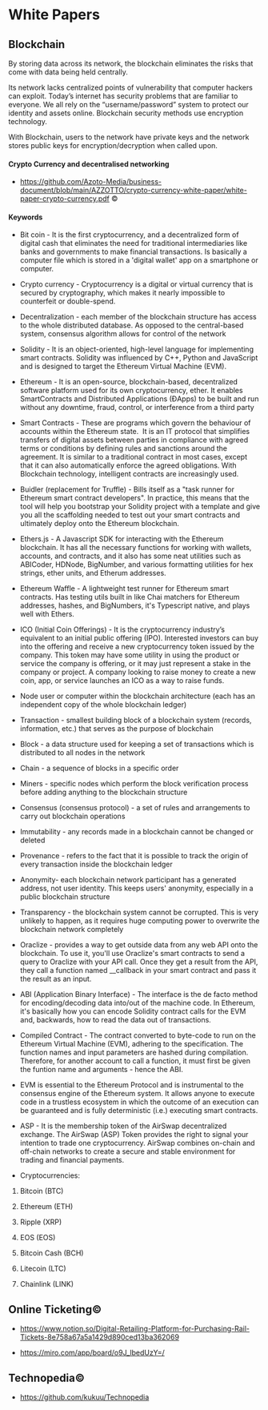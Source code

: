 # White Papers

## Blockchain

By storing data across its network, the blockchain eliminates the risks that come with data being held centrally.

Its network lacks centralized points of vulnerability that computer hackers can exploit. Today’s internet has security problems that are familiar to everyone. We all rely on the “username/password” system to protect our identity and assets online. Blockchain security methods use encryption technology.

With Blockchain, users to the network have private keys and the network stores public keys for encryption/decryption when called upon.

#### Crypto Currency and decentralised networking

- https://github.com/Azoto-Media/business-document/blob/main/AZZOTTO/crypto-currency-white-paper/white-paper-crypto-currency.pdf © 

#### Keywords
  
   - Bit coin - It is the first cryptocurrency, and a decentralized form of digital cash that eliminates the need for traditional intermediaries like banks and governments to make financial transactions. Is basically a computer file which is stored in a 'digital wallet' app on a smartphone or computer.
  
  - Crypto currency - Cryptocurrency is a digital or virtual currency that is secured by cryptography, which makes it nearly impossible to counterfeit or double-spend.
  
  - Decentralization - each member of the blockchain structure has access to the whole distributed database. As opposed to the central-based system, consensus algorithm allows for control of the network
  
  - Solidity - It is an object-oriented, high-level language for implementing smart contracts. Solidity was influenced by C++, Python and JavaScript and is designed to target the Ethereum Virtual Machine (EVM).
  
  - Ethereum - It is an open-source, blockchain-based, decentralized software platform used for its own cryptocurrency, ether. It enables SmartContracts and Distributed Applications (ĐApps) to be built and run without any downtime, fraud, control, or interference from a third party
  
  - Smart Contracts - These are programs which govern the behaviour of accounts within the Ethereum state.  It is an IT protocol that simplifies transfers of digital assets between parties in compliance with agreed terms or conditions by defining rules and sanctions around the agreement. It is similar to a traditional contract in most cases, except that it can also automatically enforce the agreed obligations. With Blockchain technology, intelligent contracts are increasingly used.
  
  - Buidler (replacement for Truffle) - Bills itself as a "task runner for Ethereum smart contract developers". In practice, this means that the tool will help you bootstrap your Solidity project with a template and give you all the scaffolding needed to test out your smart contracts and ultimately deploy onto the Ethereum blockchain.
  
  - Ethers.js -  A Javascript SDK for interacting with the Ethereum blockchain.  It has all the necessary functions for working with wallets, accounts, and contracts, and it also has some neat utilities such as ABICoder, HDNode, BigNumber, and various formatting utilities for hex strings, ether units, and Etherum addresses.
  
  - Ethereum Waffle -  A lightweight test runner for Ethereum smart contracts. Has testing utils built in like Chai matchers for Ethereum addresses, hashes, and BigNumbers, it's Typescript native, and plays well with Ethers.
  
  - ICO (Initial Coin Offerings) -  It is the cryptocurrency industry’s equivalent to an initial public offering (IPO). Interested investors can buy into the offering and receive a new cryptocurrency token issued by the company. This token may have some utility in using the product or service the company is offering, or it may just represent a stake in the company or project. A company looking to raise money to create a new coin, app, or service launches an ICO as a way to raise funds.
 
  - Node  user or computer within the blockchain architecture (each has an independent copy of the whole blockchain ledger)
  
- Transaction - smallest building block of a blockchain system (records, information, etc.) that serves as the purpose of blockchain

- Block - a data structure used for keeping a set of transactions which is distributed to all nodes in the network

- Chain - a sequence of blocks in a specific order

- Miners - specific nodes which perform the block verification process before adding anything to the blockchain structure

- Consensus (consensus protocol) - a set of rules and arrangements to carry out blockchain operations

- Immutability - any records made in a blockchain cannot be changed or deleted

 - Provenance - refers to the fact that it is possible to track the origin of every transaction inside the blockchain ledger

- Anonymity- each blockchain network participant has a generated address, not user identity. This keeps users' anonymity, especially in a public blockchain structure

- Transparency - the blockchain system cannot be corrupted. This is very unlikely to happen, as it requires huge computing power to overwrite the blockchain network completely

- Oraclize  - provides a way to get outside data from any web API onto the blockchain. To use it, you'll use Oraclize's smart contracts to send a query to Oraclize with your API call. Once they get a result from the API, they call a function named __callback in your smart contract and pass it the result as an input.

- ABI (Application Binary Interface) - The interface is the de facto method for encoding/decoding data into/out of the machine code. In Ethereum, it's basically how you can encode Solidity contract calls for the EVM and, backwards, how to read the data out of transactions.

- Compiled Contract -  The contract converted to byte-code to run on the Ethereum Virtual Machine (EVM), adhering to the specification. The function names and input parameters are hashed during compilation. Therefore, for another account to call a function, it must first be given the funtion name and arguments - hence the ABI.

- EVM is essential to the Ethereum Protocol and is instrumental to the consensus engine of the Ethereum system. It allows anyone to execute code in a trustless ecosystem in which the outcome of an execution can be guaranteed and is fully deterministic (i.e.) executing smart contracts.

- ASP - It is the membership token of the AirSwap decentralized exchange. The AirSwap (ASP) Token provides the right to signal your intention to trade one cryptocurrency. AirSwap combines on-chain and off-chain networks to create a secure and stable environment for trading and financial payments.

- Cryptocurrencies:   
 
 1. Bitcoin (BTC)

 2. Ethereum (ETH)

 3. Ripple (XRP)

 4. EOS (EOS)
 
 5. Bitcoin Cash (BCH)
 
 6. Litecoin (LTC) 

 7. Chainlink (LINK)
  
## Online Ticketing© 
- https://www.notion.so/Digital-Retailing-Platform-for-Purchasing-Rail-Tickets-8e758a67a5a1429d890ced13ba362069 

- https://miro.com/app/board/o9J_lbedUzY=/


## Technopedia© 

- https://github.com/kukuu/Technopedia
